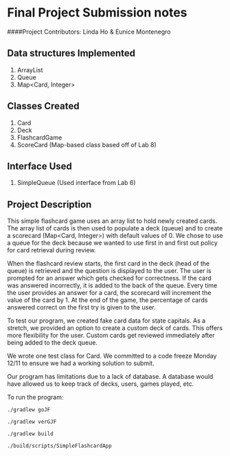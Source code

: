 # Final Project Submission notes

####Project Contributors: Linda Ho & Eunice Montenegro

## Data structures Implemented

1. ArrayList
2. Queue 
3. Map<Card, Integer>

## Classes Created
1. Card
2. Deck
3. FlashcardGame
4. ScoreCard (Map-based class based off of Lab 8)

## Interface Used

1. SimpleQueue (Used interface from Lab 6)

## Project Description
This simple flashcard game uses an array list to hold newly created cards. The array list of cards is then used to populate a deck (queue) and to create a scorecard (Map<Card, Integer>) with default values of 0. We chose to use a queue for the deck because we wanted to use first in and first out policy for card retrieval during review.

When the flashcard review starts, the first card in the deck (head of the queue) is retrieved and the question is displayed to the user. The user is prompted for an answer which gets checked for correctness. If the card was answered incorrectly, it is added to the back of the queue. Every time the user provides an answer for a card, the scorecard will increment the value of the card by 1. At the end of the game, the percentage of cards answered correct on the first try is given to the user.

To test our program, we created fake card data for state capitals. As a stretch, we provided an option to create a custom deck of cards. This offers more flexibility for the user. Custom cards get reviewed immediately after being added to the deck queue.

We wrote one test class for Card. We committed to a code freeze Monday 12/11 to ensure we had a working solution to submit.

Our program has limitations due to a lack of database. A database would have allowed us to keep track of decks, users, games played, etc. 

To run the program:

```
./gradlew goJF
```

```
./gradlew verGJF
```

```
./gradlew build
```

```
./build/scripts/SimpleFlashcardApp
```
